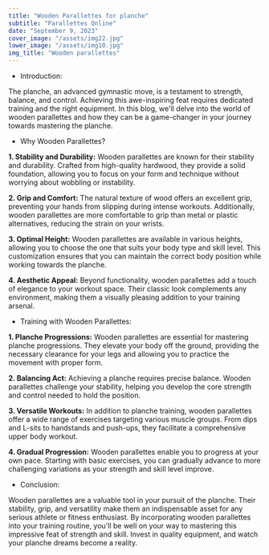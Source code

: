 ```yaml
---
title: "Wooden Parallettes for planche"
subtitle: "Parallettes Online"
date: "September 9, 2023"
cover_image: "/assets/img22.jpg"
lower_image: "/assets/img10.jpg"
img_title: "Wooden parallettes"
---
```


* Introduction:

The planche, an advanced gymnastic move, is a testament to strength, balance, and control. Achieving this awe-inspiring feat requires dedicated training and the right equipment. In this blog, we'll delve into the world of wooden parallettes and how they can be a game-changer in your journey towards mastering the planche.

* Why Wooden Parallettes?

**1. Stability and Durability:**
   Wooden parallettes are known for their stability and durability. Crafted from high-quality hardwood, they provide a solid foundation, allowing you to focus on your form and technique without worrying about wobbling or instability.

**2. Grip and Comfort:**
   The natural texture of wood offers an excellent grip, preventing your hands from slipping during intense workouts. Additionally, wooden parallettes are more comfortable to grip than metal or plastic alternatives, reducing the strain on your wrists.

**3. Optimal Height:**
   Wooden parallettes are available in various heights, allowing you to choose the one that suits your body type and skill level. This customization ensures that you can maintain the correct body position while working towards the planche.

**4. Aesthetic Appeal:**
   Beyond functionality, wooden parallettes add a touch of elegance to your workout space. Their classic look complements any environment, making them a visually pleasing addition to your training arsenal.

* Training with Wooden Parallettes:

**1. Planche Progressions:**
   Wooden parallettes are essential for mastering planche progressions. They elevate your body off the ground, providing the necessary clearance for your legs and allowing you to practice the movement with proper form.

**2. Balancing Act:**
   Achieving a planche requires precise balance. Wooden parallettes challenge your stability, helping you develop the core strength and control needed to hold the position.

**3. Versatile Workouts:**
   In addition to planche training, wooden parallettes offer a wide range of exercises targeting various muscle groups. From dips and L-sits to handstands and push-ups, they facilitate a comprehensive upper body workout.

**4. Gradual Progression:**
   Wooden parallettes enable you to progress at your own pace. Starting with basic exercises, you can gradually advance to more challenging variations as your strength and skill level improve.

* Conclusion:

Wooden parallettes are a valuable tool in your pursuit of the planche. Their stability, grip, and versatility make them an indispensable asset for any serious athlete or fitness enthusiast. By incorporating wooden parallettes into your training routine, you'll be well on your way to mastering this impressive feat of strength and skill. Invest in quality equipment, and watch your planche dreams become a reality.
